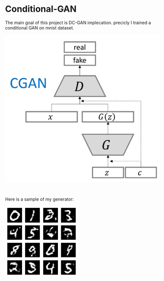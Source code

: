 # Conditional-GAN

The main goal of this project is DC-GAN implecation. precicly I trained a conditional GAN on mnist dataset.

![alt text](architecture.png "architecture")

<br />

Here is a sample of my generator:


![alt text](output.png "output")